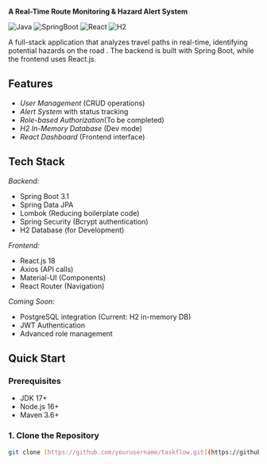 **A Real-Time Route Monitoring & Hazard Alert System**

![Java](https://img.shields.io/badge/Java-17-blue)
![SpringBoot](https://img.shields.io/badge/SpringBoot-3.1-green)
![React](https://img.shields.io/badge/React-18-61DAFB)
![H2](https://img.shields.io/badge/H2-Database-lightgrey)

A full-stack application that analyzes travel paths in real-time, identifying potential hazards on the road . The backend is built with Spring Boot, while the frontend uses React.js.

## Features

- *User Management* (CRUD operations)
- *Alert System* with status tracking
- *Role-based Authorization*(To be completed)
- *H2 In-Memory Database* (Dev mode)
- *React Dashboard* (Frontend interface)

## Tech Stack

*Backend:*
- Spring Boot 3.1
- Spring Data JPA
- Lombok (Reducing boilerplate code)
- Spring Security (Bcrypt authentication)
- H2 Database (for Development)

*Frontend:*
- React.js 18
- Axios (API calls)
- Material-UI (Components)
- React Router (Navigation)

*Coming Soon:*
- PostgreSQL integration (Current: H2 in-memory DB)
- JWT Authentication
- Advanced role management

## Quick Start

### Prerequisites
- JDK 17+
- Node.js 16+
- Maven 3.6+

### 1. Clone the Repository
```bash
git clone [https://github.com/yourusername/taskflow.git](https://github.com/Sphelele494/Travel-Risk-Monitor.git)

